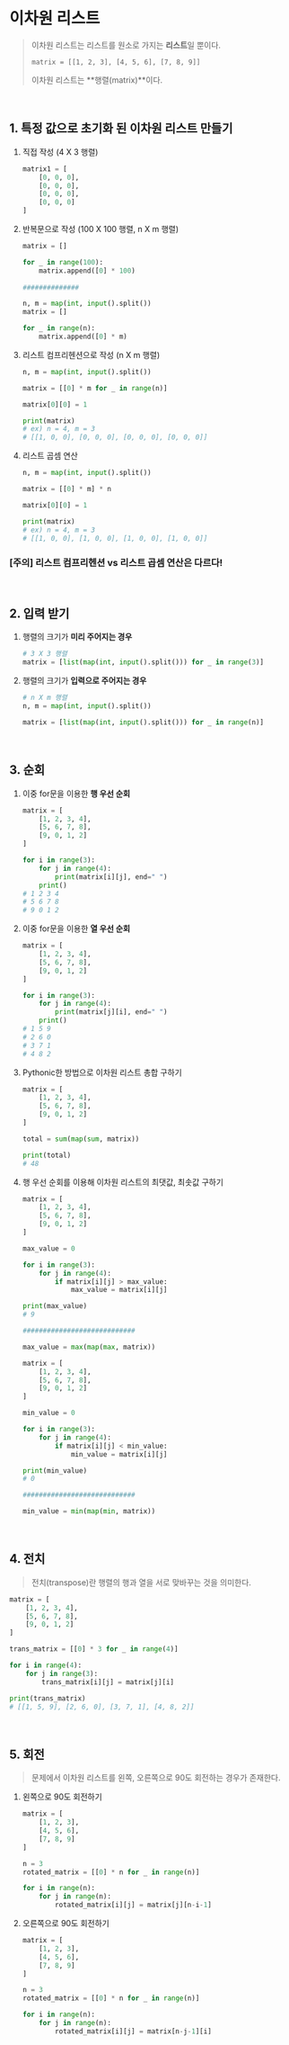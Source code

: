 # 이차원 리스트

> 이차원 리스트는 리스트를 원소로 가지는 **리스트**일 뿐이다.
>
> `matrix = [[1, 2, 3], [4, 5, 6], [7, 8, 9]]`
>
> 이차원 리스트는 **행렬(matrix)**이다.

<br/>

## 1. 특정 값으로 초기화 된 이차원 리스트 만들기

1. 직접 작성 (4 X 3 행렬)

   ```python
   matrix1 = [
       [0, 0, 0],
       [0, 0, 0],
       [0, 0, 0],
       [0, 0, 0]
   ]
   ```

2. 반복문으로 작성 (100 X 100 행렬, n X m 행렬)

   ```python
   matrix = []
   
   for _ in range(100):
       matrix.append([0] * 100)
       
   ##############
   
   n, m = map(int, input().split())
   matrix = []
   
   for _ in range(n):
       matrix.append([0] * m)
   ```

3. 리스트 컴프리헨션으로 작성 (n X m 행렬)

   ```python
   n, m = map(int, input().split())
   
   matrix = [[0] * m for _ in range(n)]
   
   matrix[0][0] = 1
   
   print(matrix)
   # ex) n = 4, m = 3
   # [[1, 0, 0], [0, 0, 0], [0, 0, 0], [0, 0, 0]]
   ```

4. 리스트 곱셈 연산

   ```python
   n, m = map(int, input().split())
   
   matrix = [[0] * m] * n
   
   matrix[0][0] = 1
   
   print(matrix)
   # ex) n = 4, m = 3
   # [[1, 0, 0], [1, 0, 0], [1, 0, 0], [1, 0, 0]]
   ```

### 	[주의] 리스트 컴프리헨션 vs 리스트 곱셈 연산은 다르다!

<br/>

## 2. 입력 받기

1. 행렬의 크기가 **미리 주어지는 경우**

   ```python
   # 3 X 3 행렬
   matrix = [list(map(int, input().split())) for _ in range(3)]
   ```

2. 행렬의 크기가 **입력으로 주어지는 경우**

   ```python
   # n X m 행렬
   n, m = map(int, input().split())
   
   matrix = [list(map(int, input().split())) for _ in range(n)]
   ```


<br/>

## 3. 순회

1. 이중 for문을 이용한 **행 우선 순회**

   ```python
   matrix = [
       [1, 2, 3, 4],
       [5, 6, 7, 8],
       [9, 0, 1, 2]
   ]
   
   for i in range(3):
       for j in range(4):
           print(matrix[i][j], end=" ")
       print()
   # 1 2 3 4
   # 5 6 7 8
   # 9 0 1 2
   ```

2. 이중 for문을 이용한 **열 우선 순회**

   ```python
   matrix = [
       [1, 2, 3, 4],
       [5, 6, 7, 8],
       [9, 0, 1, 2]
   ]
   
   for i in range(3):
       for j in range(4):
           print(matrix[j][i], end=" ")
       print()
   # 1 5 9
   # 2 6 0
   # 3 7 1
   # 4 8 2
   ```

3. Pythonic한 방법으로 이차원 리스트 총합 구하기

   ```python
   matrix = [
       [1, 2, 3, 4],
       [5, 6, 7, 8],
       [9, 0, 1, 2]
   ]
   
   total = sum(map(sum, matrix))
   
   print(total)
   # 48
   ```

4. 행 우선 순회를 이용해 이차원 리스트의 최댓값, 최솟값 구하기

   ```python
   matrix = [
       [1, 2, 3, 4],
       [5, 6, 7, 8],
       [9, 0, 1, 2]
   ]
   
   max_value = 0
   
   for i in range(3):
       for j in range(4):
           if matrix[i][j] > max_value:
               max_value = matrix[i][j]
   
   print(max_value)
   # 9
   
   ############################
   
   max_value = max(map(max, matrix))
   ```

   ```python
   matrix = [
       [1, 2, 3, 4],
       [5, 6, 7, 8],
       [9, 0, 1, 2]
   ]
   
   min_value = 0
   
   for i in range(3):
       for j in range(4):
           if matrix[i][j] < min_value:
               min_value = matrix[i][j]
   
   print(min_value)
   # 0
   
   ############################
   
   min_value = min(map(min, matrix))
   ```

<br/>

## 4. 전치

> 전치(transpose)란 행렬의 행과 열을 서로 맞바꾸는 것을 의미한다.

```python
matrix = [
    [1, 2, 3, 4],
    [5, 6, 7, 8],
    [9, 0, 1, 2]
]

trans_matrix = [[0] * 3 for _ in range(4)]

for i in range(4):
    for j in range(3):
        trans_matrix[i][j] = matrix[j][i]

print(trans_matrix)
# [[1, 5, 9], [2, 6, 0], [3, 7, 1], [4, 8, 2]]
```

<br/>

## 5. 회전

> 문제에서 이차원 리스트를 왼쪽, 오른쪽으로 90도 회전하는 경우가 존재한다.

1. 왼쪽으로 90도 회전하기

   ```python
   matrix = [
       [1, 2, 3],
       [4, 5, 6],
       [7, 8, 9]
   ]
   
   n = 3
   rotated_matrix = [[0] * n for _ in range(n)]
   
   for i in range(n):
       for j in range(n):
           rotated_matrix[i][j] = matrix[j][n-i-1]
   ```

2. 오른쪽으로 90도 회전하기

   ```python
   matrix = [
       [1, 2, 3],
       [4, 5, 6],
       [7, 8, 9]
   ]
   
   n = 3
   rotated_matrix = [[0] * n for _ in range(n)]
   
   for i in range(n):
       for j in range(n):
           rotated_matrix[i][j] = matrix[n-j-1][i]
   ```

   
